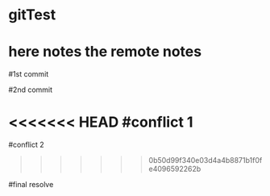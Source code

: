 # gitTest
# here notes the remote notes

#1st commit

#2nd commit

<<<<<<< HEAD
#conflict 1
=======
#conflict 2
>>>>>>> 0b50d99f340e03d4a4b8871b1f0fe4096592262b

#final resolve
